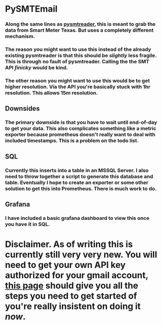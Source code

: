 # PySMTEmail

### Along the same lines as [pysmtreader](https://github.com/scadaguru/pysmtreader), this is meant to grab the data from Smart Meter Texas.  But uses a completely different mechanism.

### The reason you might want to use this instead of the already existing pysmtreader is that this should be _slightly_ less fragile.  This is through no fault of pysmtreader.  Calling the the SMT API _finicky_ would be kind.

### The other reason you might want to use this would be to get higher resolution.  Via the API you're basically stuck with 1hr resolution.  This allows 15m resolution.

## Downsides

### The primary downside is that you have to wait until end-of-day to get your data.  This also complicates something like a metric exporter because prometheus doesn't really want to deal with included timestamps.  This is a problem on the todo list.

## SQL
### Currently this inserts into a table in an MSSQL Server.  I also need to throw together a script to generate this database and table.  Eventually I hope to create an exporter or some other solution to get this into Prometheus.  There is much work to do.

## Grafana
### I have included a basic grafana dashboard to view this once you have it in SQL.
# Disclaimer.  As of writing this is currently still very very new.  You will need to get your own API key authorized for your gmail account, [this page](https://developers.google.com/gmail/api/quickstart/python) should give you all the steps you need to get started of you're really insistent on doing it _now_.